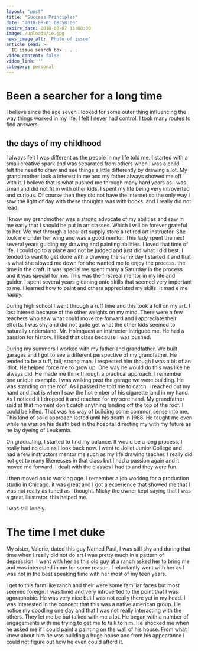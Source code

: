 ```yaml
---
layout: "post"
title: "Success Principles"
date: "2018-08-01 08:58:00"
expire_date: 2018-08-07 13:00:00
image: /uploads/ie.jpg
news_image_alt: 'Photo of issue'
article_lead: >-
  IE issue search box . . .
video_content: false
video_link: ''
category: personal
---
```


# Been a searcher for a long time

I believe since the age seven I looked for some outer thing influencing the way things worked in my life. I felt I never had control. I took many routes to find answers.

## the days of my childhood

I always felt I was different as the people in my life told me. I started with a small creative spark and was separated from others when I was a child. I felt the need to draw and see things a little differently by drawing a lot. My grand mother took a interest in me and my father always showed me off with it. I believe that is what pushed me through many hard years as I was small and did not fit in with other kids. I spent my life being very introverted and curious. Of course then they did not have the internet so the only way I saw the light of day with these thoughts was with books. and I really did not read.

I know my grandmother was a strong advocate of my abilities and saw in me early that I should be put in art classes. Which I will be forever grateful to her. We met through a local art supply store a retired art instructor. She took me under her wing and was a good mentor. This lady spent the next several years guiding my drawing and painting abilities. I loved that time of life. I could go to a place and not be judged and just did what I did best. I tended to want to get done with a drawing the same day I started it and that is what she slowed me down for she wanted me to enjoy the process. the time in the craft. It was special we spent many a Saturday in the process and it was special for me. This was the first real mentor in my life and guider. I spent several years gleaning onto skills that seemed very important to me. I learned how to paint and others appreciated my skills. It mad e me happy.

During high school I went through a ruff time and this took a toll on my art. I lost interest because of the other weights on my mind. There were a few teachers who saw what could move me forward and I appreciate their efforts. I was shy and did not quite get what the other kids seemed to naturally understand. Mr. Holmquest an instructor intrigued me. He had a passion for history. I liked that class because I was pushed.

During my summers I worked with my father and grandfather. We built garages and I got to see a different perspective of my grandfather. He tended to be a tuff, tall, strong man. I respected him though I was a bit of an idiot. He helped force me to grow up. One way he would do this was like he always did. He made me think through a practical approach. I remember one unique example. I was walking past the garage we were building. He was standing on the roof. As I passed he told me to catch. I reached out my hand and that is when I saw the hot ember of his cigarette land in my hand. As I noticed it I dropped it and reached for my sore hand. My grandfather said at that moment don't catch anything landing off the top of the roof. I could be killed. That was his way of building some common sense into me.
This kind of solid approach lasted until his death in 1988. He taught me even while he was on his death bed in the hospital directing my with my future as he lay dyeing of Leukemia.

On graduating, I started to find my balance. It would be a long process. I really had no clue as I look back now. I went to Joliet Junior College and had a few instructors mentor me such as my life drawing teacher. I really did not get to many likenesses in that class but I had a passion again and it moved me forward. I dealt with the classes I had to and they were fun.

I then moved on to working age. I remember a job working for a production studio in Chicago. it was great and I got a experience that showed me that I was not really as tuned as I thought. Micky the owner kept saying that I was a great illustrator. this helped me.

I was still lonely.

# The time I met duke

My sister, Valerie, dated this guy Named Paul, I was still shy and during that time when I really did not do art I was pretty much in a pattern of depression. I went with her as this old guy at a ranch asked her to bring me and was interested in me for some reason. I reluctantly went with her as I was not in the best speaking time with her most of my teen years.

I get to this farm like ranch and their were some familiar faces but most seemed foreign. I was timid and very introverted to the point that I was agoraphobic. He was very nice but I was not really there yet in my head. I was interested in the concept that this was a native american group. He notice my doodling one day and that I was not really interacting with the others. They let me be but talked with me a lot. He began with a number of engagements with me trying to get me to talk to him. He shocked me when he asked me if I could paint a painting on the wall of his house. From what I knew about him he was building a huge house and from his appearance I could not figure out how he even could afford it.
